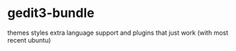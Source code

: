 gedit3-bundle
=============

themes styles extra language support and plugins that just work (with most recent ubuntu)
